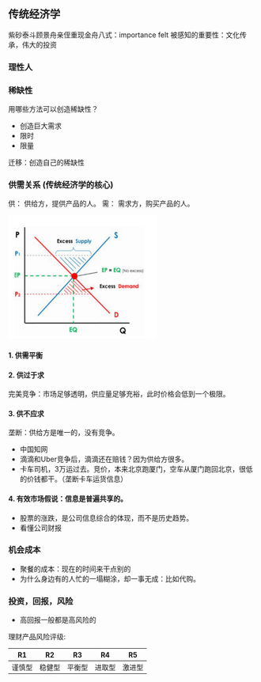 ## 传统经济学
紫砂泰斗顾景舟亲侄重现金舟八式：importance felt 被感知的重要性：文化传承，伟大的投资

### 理性人


### 稀缺性

用哪些方法可以创造稀缺性？

- 创造巨大需求
- 限时
- 限量

迁移：创造自己的稀缺性

### 供需关系 (传统经济学的核心)

供： 供给方，提供产品的人。
需： 需求方，购买产品的人。

<img src="/supply_demand.png" height="250" width="300">

#### 1. 供需平衡

#### 2. 供过于求

完美竞争：市场足够透明，供应量足够充裕，此时价格会低到一个极限。

#### 3. 供不应求

垄断：供给方是唯一的，没有竞争。
- 中国知网
- 滴滴和Uber竞争后，滴滴还在赔钱？因为供给方很多。
- 卡车司机，3万运过去。竞价，本来北京跑厦门，空车从厦门跑回北京，很低的价钱都干。（垄断卡车运货信息）

#### 4. 有效市场假说：信息是普遍共享的。

- 股票的涨跌，是公司信息综合的体现，而不是历史趋势。
- 看懂公司财报

### 机会成本

- 聚餐的成本：现在的时间来干点别的
- 为什么身边有的人忙的一塌糊涂，却一事无成：比如代购。
 
 ### 投资，回报，风险

- 高回报一般都是高风险的

理财产品风险评级: 

|R1|R2|R3|R4|R5|
|-------|-------|-------|-------|-------|
|谨慎型|稳健型|平衡型|进取型|激进型|

